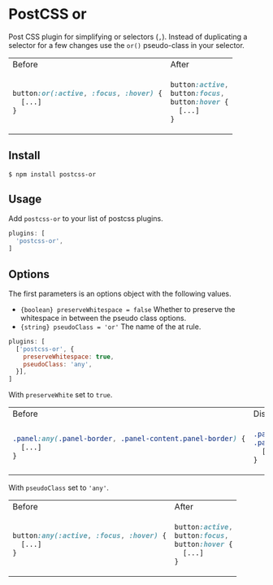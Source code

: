 # PostCSS or

Post CSS plugin for simplifying or selectors (`,`). Instead of duplicating a selector for a few changes use the `or()` pseudo-class in your selector.

<table>
<tr><td>Before</td><td>After</td></tr>
<tr><td>

```CSS
button:or(:active, :focus, :hover) {
  [...]
}
```

</td><td>

```CSS
button:active,
button:focus,
button:hover {
  [...]
}
```

</td></tr>
</table>

## Install

```
$ npm install postcss-or
```

## Usage

Add `postcss-or` to your list of postcss plugins.

```JavaScript
plugins: [
  'postcss-or',
]
```

## Options

The first parameters is an options object with the following values.

- `{boolean} preserveWhitespace = false` Whether to preserve the whitespace in between the pseudo class options.
- `{string} pseudoClass = 'or'` The name of the at rule.

```JavaScript
plugins: [
  ['postcss-or', {
    preserveWhitespace: true,
    pseudoClass: 'any',
  }],
]
```

With `preserveWhite` set to `true`.

<table>
<tr><td>Before</td><td>Disabled</td><td>Enabled</td></tr>
<tr><td>

```CSS
.panel:any(.panel-border, .panel-content.panel-border) {
  [...]
}
```

</td><td>

```CSS
.panel.panel-border,
.panel.panel-content.panel-border {
  [...]
}
```

</td><td>

```CSS
.panel.panel-border,
.panel .panel-content.panel-border {
  [...]
}
```

</td></tr>
</table>

With `pseudoClass` set to `'any'`.

<table>
<tr><td>Before</td><td>After</td></tr>
<tr><td>

```CSS
button:any(:active, :focus, :hover) {
  [...]
}
```

</td><td>

```CSS
button:active,
button:focus,
button:hover {
  [...]
}
```

</td></tr>
</table>
